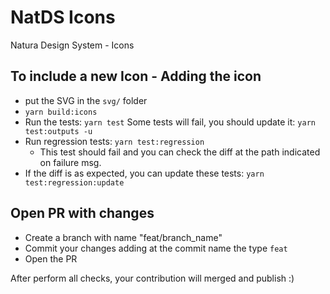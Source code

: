 # NatDS Icons

Natura Design System - Icons

## To include a new Icon - Adding the icon

- put the SVG in the `svg/` folder 
- `yarn build:icons` 
- Run the tests: `yarn test`
  Some tests will fail, you should update it: `yarn test:outputs -u`
- Run regression tests: `yarn test:regression`
  - This test should fail and you can check the diff at the path indicated on failure msg.
- If the diff is as expected, you can update these tests: `yarn test:regression:update`


## Open PR with changes
- Create a branch with name "feat/branch_name"
- Commit your changes adding at the commit name the type `feat`
- Open the PR

After perform all checks, your contribution will merged and publish :)

